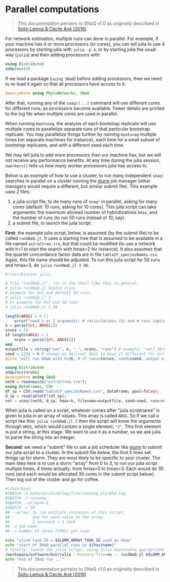 # Parallel computations

> This documentation pertains to SNaQ v1.0 as originally described in [Solís-Lemus & Cécile Ané (2016)](https://doi.org/10.1371/journal.pgen.1005896)

For network estimation, multiple runs can done in parallel.
For example, if your machine has 4 or more processors (or cores),
you can tell julia to use 4 processors by starting julia with `julia -p 4`,
or by starting julia the usual way (`julia`) and then adding processors with:

```julia
using Distributed
addprocs(4)
```

If we load a package (`using SNaQ`) before adding processors,
then we need to re-load it again so that all processors have access to it:

```julia
@everywhere using PhyloNetworks, SNaQ
```

After that, running any of the `snaq!(...)` command will use
different cores for different runs, as processors become available.
Fewer details are printed to the log file when multiple cores
are used in parallel.

When running `bootsnaq`, the analysis of each bootstrap replicate
will use multiple cores to parallelize separate runs of that particular
bootstrap replicate. You may parallelize things further by running
`bootsnaq` multiple times (on separate machines for instance), each time
for a small subset of bootstrap replicates, and with a different seed each time.

We may tell julia to add more processors than our machine has,
but we will not receive any performance benefits.
At any time during the julia session, `nworkers()` tells us how many
worker processors julia has access to.

Below is an example of how to use a cluster, to run many independent
`snaq!` searches in parallel on a cluster running the
[slurm](https://slurm.schedmd.com) job manager
(other managers would require a different, but similar submit file).
This example uses 2 files:
1. a julia script file, to do many runs of `snaq!` in parallel,
   asking for many cores (default: 10 runs, asking for 10 cores).
   This julia script can take arguments: the maximum allowed
   number of hybridizations `hmax`, and the number of runs
   (to run 50 runs instead of 10, say).
2. a submit file, to launch the julia script.

**First**: the example julia script, below, is assumed (by the submit file)
to be called `runSNaQ.jl`. It uses a starting tree that
is assumed to be available in a file named `astraltree.tre`, but that
could be modified
(to use a network with h=1 to start the search with hmax=2 for instance).
It also assumes that the quartet concordance factor data are in file
`tableCF_speciesNames.csv`. Again, this file name should be adjusted.
To run this julia script for 50 runs and hmax=3, do `julia runSNaQ.jl 3 50`.

```julia
#!/usr/bin/env julia

# file "runSNaQ.jl". run in the shell like this in general:
# julia runSNaQ.jl hvalue nruns
# example for h=2 and default 10 runs:
# julia runSNaQ.jl 2
# or example for h=3 and 50 runs:
# julia runSNaQ.jl 3 50

length(ARGS) > 0 ||
    error("need 1 or 2 arguments: # reticulations (h) and # runs (optional, 10 by default)")
h = parse(Int, ARGS[1])
nruns = 10
if length(ARGS) > 1
    nruns = parse(Int, ARGS[2])
end
outputfile = string("net", h, "_", nruns, "runs") # example: "net2_10runs"
seed = 1234 + h # change as desired! Best to have it different for different h
@info "will run SNaQ with h=$h, # of runs=$nruns, seed=$seed, output will go to: $outputfile"

using Distributed
addprocs(nruns)
@everywhere using SNaQ
net0 = readnewick("astraltree.tre");
using DataFrames, CSV
df_sp = CSV.read("tableCF_speciesNames.csv", DataFrame; pool=false);
d_sp = readtableCF!(df_sp);
net = snaq!(net0, d_sp, hmax=h, filename=outputfile, seed=seed, runs=nruns)
```

When julia is called on a script, whatever comes after "julia scriptname"
is given to julia in an array of values. This array is called `ARGS`.
So if we call a script like this: `julia runSNaQ.jl 2`
then the script will know the arguments through `ARGS`,
which would contain a single element, `"2"`.
This first element is just a string, at this stage. We want to use it as a number,
so we ask julia to parse the string into an integer.

**Second**: we need a "submit" file to ask a job scheduler like
[slurm](https://slurm.schedmd.com) to submit our julia script to a cluster.
In the submit file below, the first 5 lines set things up for slurm.
They are most likely to be specific to your cluster.
The main idea here is to use a slurm "array" from 0 to 3, to run our
julia script multiple times, 4 times actually: from hmax=0 to hmax=3.
Each would do 30 runs
(and each would be allocated 30 cores in the submit script below).
Then log out of the cluster and go for coffee.

```bash
#!/bin/bash
#SBATCH -o path/to/slurm/log/file/runsnaq_slurm%a.log
#SBATCH -J runsnaq
#SBATCH --array=0-3
#SBATCH -c 30
## --array: to run multiple instances of this script,
##          one for each value in the array.
##          1 instance = 1 task
## -J job name
## -c number of cores (CPUs) per task

echo "slurm task ID = $SLURM_ARRAY_TASK_ID used as hmax"
echo "start of SNaQ parallel runs on $(hostname)"
# finally: launch the julia script, using Julia executable appropriate for slurm, with full paths:
/workspace/software/bin/julia --history-file=no -- runSNaQ.jl $SLURM_ARRAY_TASK_ID 30 > net${SLURM_ARRAY_TASK_ID}_30runs.screenlog 2>&1
echo "end of SNaQ run ..."
```

> This documentation pertains to SNaQ v1.0 as originally described in [Solís-Lemus & Cécile Ané (2016)](https://doi.org/10.1371/journal.pgen.1005896)